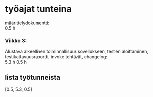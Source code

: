 # työajat tunteina

määrittelydokumentti:  
0.5 h

### Viikko 3:

Alustava alkeellinen toiminnallisuus sovellukseen, testien aloittaminen, testikattavuusraportti, invoke tehtävät, changelog:  
5.3 h
0.5 h

## lista työtunneista

[0.5, 5.3, 0.5]
